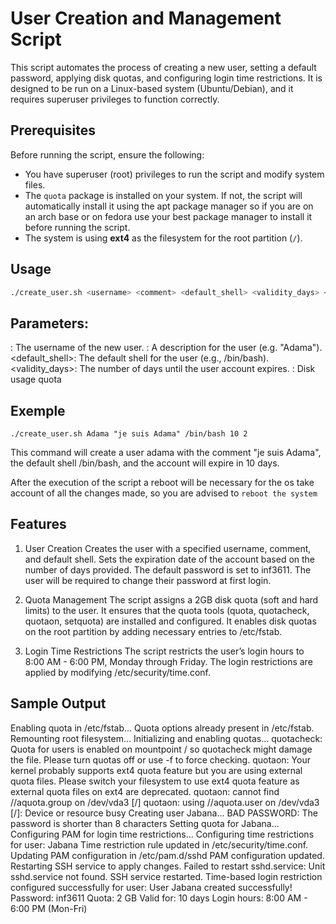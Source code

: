 # User Creation and Management Script

This script automates the process of creating a new user, setting a default password, applying disk quotas, and configuring login time restrictions. It is designed to be run on a Linux-based system (Ubuntu/Debian), and it requires superuser privileges to function correctly.

## Prerequisites

Before running the script, ensure the following:

- You have superuser (root) privileges to run the script and modify system files.
- The `quota` package is installed on your system. If not, the script will automatically install it using the apt package manager so if you are on an arch base or on fedora use your best package manager to install it before running the script.
- The system is using **ext4** as the filesystem for the root partition (`/`).

## Usage

```bash
./create_user.sh <username> <comment> <default_shell> <validity_days> <quota>

```

## Parameters:
<username>: The username of the new user.
<comment>: A description for the user (e.g. "Adama").
<default_shell>: The default shell for the user (e.g., /bin/bash).
<validity_days>: The number of days until the user account expires.
<quota>: Disk usage quota

## Exemple
```./create_user.sh Adama "je suis Adama" /bin/bash 10 2```

This command will create a user adama with the comment "je suis Adama", the default shell /bin/bash, and the account will expire in 10 days.

After the execution of the script a reboot will be necessary for the os take account of all the changes made, so you are advised to ```reboot the system```


## Features

1. User Creation
Creates the user with a specified username, comment, and default shell.
Sets the expiration date of the account based on the number of days provided.
The default password is set to inf3611. The user will be required to change their password at first login.

2. Quota Management
The script assigns a 2GB disk quota (soft and hard limits) to the user.
It ensures that the quota tools (quota, quotacheck, quotaon, setquota) are installed and configured.
It enables disk quotas on the root partition by adding necessary entries to /etc/fstab.

3. Login Time Restrictions
The script restricts the user’s login hours to 8:00 AM - 6:00 PM, Monday through Friday.
The login restrictions are applied by modifying /etc/security/time.conf.


## Sample Output

Enabling quota in /etc/fstab...
Quota options already present in /etc/fstab.
Remounting root filesystem...
Initializing and enabling quotas...
quotacheck: Quota for users is enabled on mountpoint / so quotacheck might damage the file.
Please turn quotas off or use -f to force checking.
quotaon: Your kernel probably supports ext4 quota feature but you are using external quota files. Please switch your filesystem to use ext4 quota feature as external quota files on ext4 are deprecated.
quotaon: cannot find //aquota.group on /dev/vda3 [/]
quotaon: using //aquota.user on /dev/vda3 [/]: Device or resource busy
Creating user Jabana...
BAD PASSWORD: The password is shorter than 8 characters
Setting quota for Jabana...
Configuring PAM for login time restrictions...
Configuring time restrictions for user: Jabana
Time restriction rule updated in /etc/security/time.conf.
Updating PAM configuration in /etc/pam.d/sshd
PAM configuration updated.
Restarting SSH service to apply changes.
Failed to restart sshd.service: Unit sshd.service not found.
SSH service restarted.
Time-based login restriction configured successfully for user: 
User Jabana created successfully!
Password: inf3611
Quota: 2 GB
Valid for: 10 days
Login hours: 8:00 AM - 6:00 PM (Mon-Fri)
